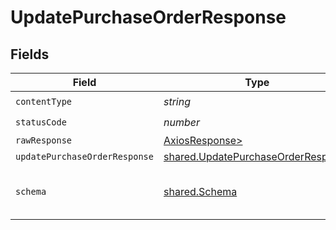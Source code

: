 # UpdatePurchaseOrderResponse


## Fields

| Field                                                                                    | Type                                                                                     | Required                                                                                 | Description                                                                              |
| ---------------------------------------------------------------------------------------- | ---------------------------------------------------------------------------------------- | ---------------------------------------------------------------------------------------- | ---------------------------------------------------------------------------------------- |
| `contentType`                                                                            | *string*                                                                                 | :heavy_check_mark:                                                                       | N/A                                                                                      |
| `statusCode`                                                                             | *number*                                                                                 | :heavy_check_mark:                                                                       | N/A                                                                                      |
| `rawResponse`                                                                            | [AxiosResponse>](https://axios-http.com/docs/res_schema)                                 | :heavy_minus_sign:                                                                       | N/A                                                                                      |
| `updatePurchaseOrderResponse`                                                            | [shared.UpdatePurchaseOrderResponse](../../models/shared/updatepurchaseorderresponse.md) | :heavy_minus_sign:                                                                       | Success                                                                                  |
| `schema`                                                                                 | [shared.Schema](../../models/shared/schema.md)                                           | :heavy_minus_sign:                                                                       | The request made is not valid.                                                           |